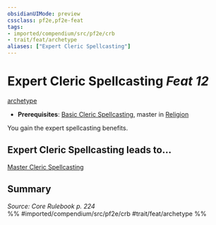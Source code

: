```yaml
---
obsidianUIMode: preview
cssclass: pf2e,pf2e-feat
tags:
- imported/compendium/src/pf2e/crb
- trait/feat/archetype
aliases: ["Expert Cleric Spellcasting"]
---
```

# Expert Cleric Spellcasting  *Feat 12*  
[archetype](archetype.md)  

- **Prerequisites**: [Basic Cleric Spellcasting](basic-cleric-spellcasting.md), master in [Religion](../skills.md#Religion)

You gain the expert spellcasting benefits.

## Expert Cleric Spellcasting leads to...

[Master Cleric Spellcasting](master-cleric-spellcasting.md)

## Summary

*Source: Core Rulebook p. 224*  
%% #imported/compendium/src/pf2e/crb #trait/feat/archetype %%